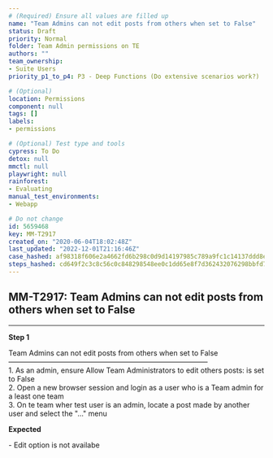 ```yaml
---
# (Required) Ensure all values are filled up
name: "Team Admins can not edit posts from others when set to False"
status: Draft
priority: Normal
folder: Team Admin permissions on TE
authors: ""
team_ownership: 
- Suite Users
priority_p1_to_p4: P3 - Deep Functions (Do extensive scenarios work?)

# (Optional)
location: Permissions
component: null
tags: []
labels: 
- permissions

# (Optional) Test type and tools
cypress: To Do
detox: null
mmctl: null
playwright: null
rainforest: 
- Evaluating
manual_test_environments: 
- Webapp

# Do not change
id: 5659468
key: MM-T2917
created_on: "2020-06-04T18:02:48Z"
last_updated: "2022-12-01T21:16:46Z"
case_hashed: af98318f606e2a4662fd6b298c0d9d14197985c789a9fc1c14137ddd8e5d9eaf4e1bfb6127caacf41ddaa5738b2abd69
steps_hashed: cd649f2c3c8c56c0c848298548ee0c1dd65e8f7d362432076298bbfd7ce3660924691d83760ef861a58ab3d903606371
---
```


<!-- (Auto-generated) Based on frontmatter's "key" and "name" -->

## MM-T2917: Team Admins can not edit posts from others when set to False

---

**Step 1**

Team Admins can not edit posts from others when set to False\
————————————————————————————\
1\. As an admin, ensure Allow Team Administrators to edit others posts: is set to False\
2\. Open a new browser session and login as a user who is a Team admin for a least one team\
3\. On te team wher test user is an admin, locate a post made by another user and select the "..." menu

**Expected**

\- Edit option is not availabe
